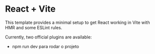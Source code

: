 # React + Vite

This template provides a minimal setup to get React working in Vite with HMR and some ESLint rules.

Currently, two official plugins are available:

- npm run dev para rodar o projeto
